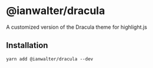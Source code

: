 # @ianwalter/dracula
A customized version of the Dracula theme for highlight.js

## Installation

```console
yarn add @ianwalter/dracula --dev
```
